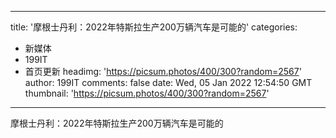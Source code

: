 
---
title: '摩根士丹利：2022年特斯拉生产200万辆汽车是可能的'
categories: 
 - 新媒体
 - 199IT
 - 首页更新
headimg: 'https://picsum.photos/400/300?random=2567'
author: 199IT
comments: false
date: Wed, 05 Jan 2022 12:54:50 GMT
thumbnail: 'https://picsum.photos/400/300?random=2567'
---

<div>   
摩根士丹利：2022年特斯拉生产200万辆汽车是可能的  
</div>
            
